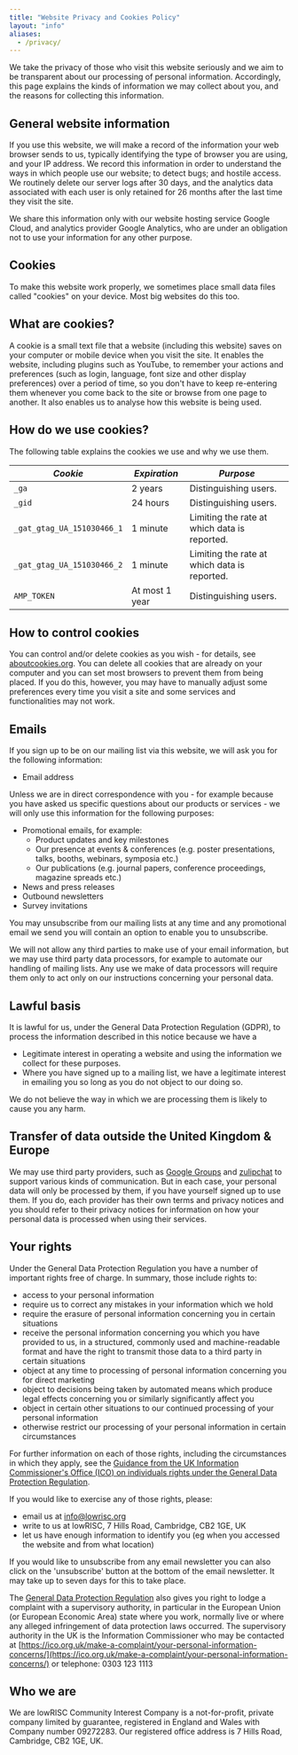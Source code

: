 ```yaml
---
title: "Website Privacy and Cookies Policy"
layout: "info"
aliases:
  - /privacy/
---
```


We take the privacy of those who visit this website seriously and we aim to be
transparent about our processing of personal information. Accordingly, this
page explains the kinds of information we may collect about you, and the
reasons for collecting this information.

## General website information

If you use this website, we will make a record of the information your web
browser sends to us, typically identifying the type of browser you are using,
and your IP address. We record this information in order to understand the ways
in which people use our website; to detect bugs; and hostile access. We
routinely delete our server logs after 30 days, and the analytics data
associated with each user is only retained for 26 months after the last time
they visit the site.

We share this information only with our website hosting service Google Cloud,
and analytics provider Google Analytics, who are under an obligation not to use
your information for any other purpose.

## Cookies

To make this website work properly, we sometimes place small data files called
"cookies" on your device. Most big websites do this too.

## What are cookies?

A cookie is a small text file that a website (including this website) saves on
your computer or mobile device when you visit the site. It enables the website,
including plugins such as YouTube, to remember your actions and preferences
(such as login, language, font size and other display preferences) over a
period of time, so you don't have to keep re-entering them whenever you come
back to the site or browse from one page to another. It also enables us to
analyse how this website is being used.

## How do we use cookies?

The following table explains the cookies we use and why we use them.

| *Cookie* | *Expiration* | *Purpose* |
|----------|--------------|-----------|
| `_ga` | 2 years | Distinguishing users. |
| `_gid` | 24 hours | Distinguishing users. |
| `_gat_gtag_UA_151030466_1` | 1 minute | Limiting the rate at which data is reported. |
| `_gat_gtag_UA_151030466_2` | 1 minute | Limiting the rate at which data is reported. |
| `AMP_TOKEN` | At most 1 year | Distinguishing users. |

## How to control cookies

You can control and/or delete cookies as you wish - for details, see
[aboutcookies.org](https://aboutcookies.org). You can delete all cookies that
are already on your computer and you can set most browsers to prevent them from
being placed. If you do this, however, you may have to manually adjust some
preferences every time you visit a site and some services and functionalities
may not work.

## Emails

If you sign up to be on our mailing list via this website, we will ask you for
the following information:

  * Email address

Unless we are in direct correspondence with you - for example because you have
asked us specific questions about our products or services - we will only use
this information for the following purposes:

  * Promotional emails, for example:
    * Product updates and key milestones
    * Our presence at events & conferences (e.g. poster presentations, talks,
      booths, webinars, symposia etc.)
    * Our publications (e.g. journal papers, conference proceedings, magazine
      spreads etc.)
  * News and press releases
  * Outbound newsletters
  * Survey invitations

You may unsubscribe from our mailing lists at any time and any promotional
email we send you will contain an option to enable you to unsubscribe.

We will not allow any third parties to make use of your email information, but
we may use third party data processors, for example to automate our handling of
mailing lists. Any use we make of data processors will require them only to act
only on our instructions concerning your personal data.

## Lawful basis

It is lawful for us, under the General Data Protection Regulation (GDPR), to
process the information described in this notice because we have a

  * Legitimate interest in operating a website and using the information we
    collect for these purposes.
  * Where you have signed up to a mailing list, we have a legitimate interest
    in emailing you so long as you do not object to our doing so.

We do not believe the way in which we are processing them is likely to cause you any harm.

## Transfer of data outside the United Kingdom & Europe

We may use third party providers, such as [Google
Groups](https://groups.google.com/forum/#!overview) and
[zulipchat](https://zulipchat.com) to support various kinds of communication.
But in each case, your personal data will only be processed by them, if you
have yourself signed up to use them. If you do, each provider has their own
terms and privacy notices and you should refer to their privacy notices for
information on how your personal data is processed when using their services.

## Your rights

Under the General Data Protection Regulation you have a number of important
rights free of charge. In summary, those include rights to:

  * access to your personal information
  * require us to correct any mistakes in your information which we hold
  * require the erasure of personal information concerning you in certain
    situations
  * receive the personal information concerning you which you have provided to
    us, in a structured, commonly used and machine-readable format and have the
    right to transmit those data to a third party in certain situations
  * object at any time to processing of personal information concerning you for
    direct marketing
  * object to decisions being taken by automated means which produce legal
    effects concerning you or similarly significantly affect you
  * object in certain other situations to our continued processing of your
    personal information
  * otherwise restrict our processing of your personal information in certain
    circumstances

For further information on each of those rights, including the circumstances in
which they apply, see the [Guidance from the UK Information Commissioner's
Office (ICO) on individuals rights under the General Data Protection
Regulation](https://ico.org.uk/for-organisations/guide-to-the-general-data-protection-regulation-gdpr/individual-rights/).

If you would like to exercise any of those rights, please:

  * email us at [info@lowrisc.org](mailto:info@lowrisc.org)
  * write to us at lowRISC, 7 Hills Road, Cambridge, CB2 1GE, UK
  * let us have enough information to identify you (eg when you accessed the
    website and from what location)

If you would like to unsubscribe from any email newsletter you can also click
on the 'unsubscribe' button at the bottom of the email newsletter. It may take
up to seven days for this to take place.

The [General Data Protection
Regulation](https://eur-lex.europa.eu/legal-content/EN/TXT/PDF/?uri=CELEX:32016R0679&from=EN)
also gives you right to lodge a complaint with a supervisory authority, in
particular in the European Union (or European Economic Area) state where you
work, normally live or where any alleged infringement of data protection laws
occurred. The supervisory authority in the UK is the Information Commissioner
who may be contacted at
[https://ico.org.uk/make-a-complaint/your-personal-information-concerns/](https://ico.org.uk/make-a-complaint/your-personal-information-concerns/)
or telephone: 0303 123 1113

## Who we are

We are lowRISC Community Interest Company is a not-for-profit, private company
limited by guarantee, registered in England and Wales with Company number
09272283. Our registered office address is 7 Hills Road, Cambridge, CB2 1GE,
UK.
